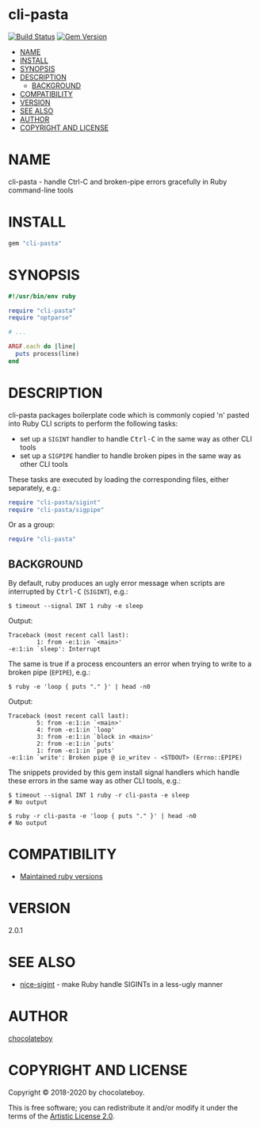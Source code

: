 # cli-pasta

[![Build Status](https://github.com/chocolateboy/cli-pasta/workflows/test/badge.svg)](https://github.com/chocolateboy/cli-pasta/actions?query=workflow%3Atest)
[![Gem Version](https://img.shields.io/gem/v/cli-pasta.svg)](https://rubygems.org/gems/cli-pasta)

<!-- TOC -->

- [NAME](#name)
- [INSTALL](#install)
- [SYNOPSIS](#synopsis)
- [DESCRIPTION](#description)
  - [BACKGROUND](#background)
- [COMPATIBILITY](#compatibility)
- [VERSION](#version)
- [SEE ALSO](#see-also)
- [AUTHOR](#author)
- [COPYRIGHT AND LICENSE](#copyright-and-license)

<!-- TOC END -->

# NAME

cli-pasta - handle Ctrl-C and broken-pipe errors gracefully in Ruby command-line tools

# INSTALL

```ruby
gem "cli-pasta"
```

# SYNOPSIS

```ruby
#!/usr/bin/env ruby

require "cli-pasta"
require "optparse"

# ...

ARGF.each do |line|
  puts process(line)
end
```

# DESCRIPTION

cli-pasta packages boilerplate code which is commonly copied 'n' pasted into
Ruby CLI scripts to perform the following tasks:

- set up a `SIGINT` handler to handle <kbd>Ctrl-C</kbd> in the same way as other CLI tools
- set up a `SIGPIPE` handler to handle broken pipes in the same way as other CLI tools

These tasks are executed by loading the corresponding files, either separately, e.g.:

```ruby
require "cli-pasta/sigint"
require "cli-pasta/sigpipe"
```

Or as a group:

```ruby
require "cli-pasta"
```

## BACKGROUND

By default, ruby produces an ugly error message when scripts are interrupted by
<kbd>Ctrl-C</kbd> (`SIGINT`), e.g.:

    $ timeout --signal INT 1 ruby -e sleep

Output:

    Traceback (most recent call last):
            1: from -e:1:in `<main>'
    -e:1:in `sleep': Interrupt

The same is true if a process encounters an error when trying to write to a
broken pipe (`EPIPE`), e.g.:

    $ ruby -e 'loop { puts "." }' | head -n0

Output:

    Traceback (most recent call last):
            5: from -e:1:in `<main>'
            4: from -e:1:in `loop'
            3: from -e:1:in `block in <main>'
            2: from -e:1:in `puts'
            1: from -e:1:in `puts'
    -e:1:in `write': Broken pipe @ io_writev - <STDOUT> (Errno::EPIPE)

The snippets provided by this gem install signal handlers which handle these
errors in the same way as other CLI tools, e.g.:

    $ timeout --signal INT 1 ruby -r cli-pasta -e sleep
    # No output

    $ ruby -r cli-pasta -e 'loop { puts "." }' | head -n0
    # No output

# COMPATIBILITY

- [Maintained ruby versions](https://www.ruby-lang.org/en/downloads/branches/)

# VERSION

2.0.1

# SEE ALSO

* [nice-sigint](https://github.com/xiongchiamiov/nice-sigint) - make Ruby handle SIGINTs in a less-ugly manner

# AUTHOR

[chocolateboy](mailto:chocolate@cpan.org)

# COPYRIGHT AND LICENSE

Copyright © 2018-2020 by chocolateboy.

This is free software; you can redistribute it and/or modify it under the terms
of the [Artistic License 2.0](https://www.opensource.org/licenses/artistic-license-2.0.php).
